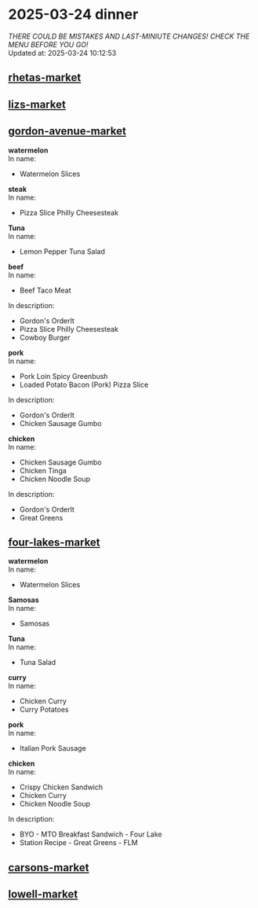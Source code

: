 # 2025-03-24 dinner  
*THERE COULD BE MISTAKES AND LAST-MINIUTE CHANGES! CHECK THE MENU BEFORE YOU GO!*  
Updated at: 2025-03-24 10:12:53  
## [rhetas-market](https://wisc-housingdining.nutrislice.com/menu/rhetas-market/dinner/2025-03-24)  
## [lizs-market](https://wisc-housingdining.nutrislice.com/menu/lizs-market/dinner/2025-03-24)  
## [gordon-avenue-market](https://wisc-housingdining.nutrislice.com/menu/gordon-avenue-market/dinner/2025-03-24)  
**watermelon**  
In name:   
 - Watermelon Slices  
  
**steak**  
In name:   
 - Pizza Slice Philly Cheesesteak  
  
**Tuna**  
In name:   
 - Lemon Pepper Tuna Salad  
  
**beef**  
In name:   
 - Beef Taco Meat  
  
In description:   
 - Gordon's OrderIt  
 - Pizza Slice Philly Cheesesteak  
 - Cowboy Burger  
  
**pork**  
In name:   
 - Pork Loin Spicy Greenbush  
 - Loaded Potato Bacon (Pork) Pizza Slice  
  
In description:   
 - Gordon's OrderIt  
 - Chicken Sausage Gumbo  
  
**chicken**  
In name:   
 - Chicken Sausage Gumbo  
 - Chicken Tinga  
 - Chicken Noodle Soup  
  
In description:   
 - Gordon's OrderIt  
 - Great Greens  
  
## [four-lakes-market](https://wisc-housingdining.nutrislice.com/menu/four-lakes-market/dinner/2025-03-24)  
**watermelon**  
In name:   
 - Watermelon Slices  
  
**Samosas**  
In name:   
 - Samosas  
  
**Tuna**  
In name:   
 - Tuna Salad  
  
**curry**  
In name:   
 - Chicken Curry  
 - Curry Potatoes  
  
**pork**  
In name:   
 - Italian Pork Sausage  
  
**chicken**  
In name:   
 - Crispy Chicken Sandwich  
 - Chicken Curry  
 - Chicken Noodle Soup  
  
In description:   
 - BYO - MTO Breakfast Sandwich - Four Lake  
 - Station Recipe - Great Greens - FLM  
  
## [carsons-market](https://wisc-housingdining.nutrislice.com/menu/carsons-market/dinner/2025-03-24)  
## [lowell-market](https://wisc-housingdining.nutrislice.com/menu/lowell-market/dinner/2025-03-24)  
  
